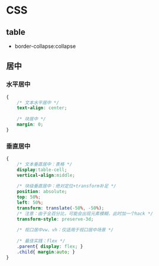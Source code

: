 # CSS

## table
- border-collapse:collapse

## 居中
### 水平居中
```css
{
    /* 文本水平居中 */
    text-align: center;
    
    /* 块居中 */
    margin: 0;
}
```

### 垂直居中
```css
{
    /* 文本垂直居中：表格 */
    display:table-cell;
    vertical-align:middle;
    
    /* 块级垂直居中：绝对定位+transform补足 */
    position: absolute;
    top: 50%;
    left: 50%;
    transform: translate(-50%, -50%);
    /* 注意：由于全百分比，可能会出现元素模糊，此时加一个hack */
    transform-style: preserve-3d;
    
    /* 视口居中vw、vh：仅适用于视口居中场景 */
    
    /* 最佳实践：flex */
    .parent{ display: flex; }
    .child{ margin:auto; }
}
```